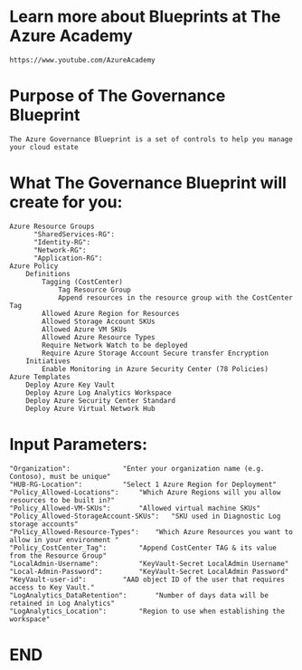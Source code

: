 
**Learn more about Blueprints at The Azure Academy**
============================
	https://www.youtube.com/AzureAcademy
	
	

**Purpose of The Governance Blueprint**
============================
	The Azure Governance Blueprint is a set of controls to help you manage your cloud estate

		
**What The Governance Blueprint will create for you:**
============================
	Azure Resource Groups
		  "SharedServices-RG": 
		  "Identity-RG": 
		  "Network-RG": 
		  "Application-RG": 
	Azure Policy
		Definitions
			Tagging (CostCenter)
				Tag Resource Group
				Append resources in the resource group with the CostCenter Tag
			Allowed Azure Region for Resources
			Allowed Storage Account SKUs
			Allowed Azure VM SKUs	
			Allowed Azure Resource Types
			Require Network Watch to be deployed 
			Require Azure Storage Account Secure transfer Encryption
		Initiatives
			Enable Monitoring in Azure Security Center (78 Policies)			
	Azure Templates
		Deploy Azure Key Vault 
		Deploy Azure Log Analytics Workspace
		Deploy Azure Security Center Standard
		Deploy Azure Virtual Network Hub

			
**Input Parameters:**
============================
	"Organization":				"Enter your organization name (e.g. Contoso), must be unique"
    "HUB-RG-Location":			"Select 1 Azure Region for Deployment"
    "Policy_Allowed-Locations":		"Which Azure Regions will you allow resources to be built in?"
    "Policy_Allowed-VM-SKUs":		"Allowed virtual machine SKUs"
    "Policy_Allowed-StorageAccount-SKUs":	"SKU used in Diagnostic Log storage accounts"
	"Policy_Allowed-Resource-Types":	"Which Azure Resources you want to allow in your environment "
    "Policy_CostCenter_Tag":		"Append CostCenter TAG & its value from the Resource Group"
    "LocalAdmin-Username":			"KeyVault-Secret LocalAdmin Username"
    "Local-Admin-Password":			"KeyVault-Secret LocalAdmin Password"
    "KeyVault-user-id":			"AAD object ID of the user that requires access to Key Vault."
	"LogAnalytics_DataRetention":		"Number of days data will be retained in Log Analytics"
    "LogAnalytics_Location":		"Region to use when establishing the workspace"


**END**
============================
